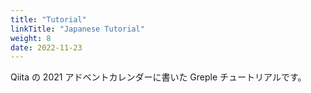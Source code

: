 ```yaml
---
title: "Tutorial"
linkTitle: "Japanese Tutorial"
weight: 8
date: 2022-11-23
---
```


Qiita の 2021 アドベントカレンダーに書いた Greple チュートリアルです。
